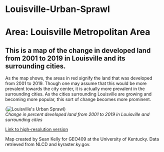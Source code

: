 # Louisville-Urban-Sprawl
# Area: Louisville Metropolitan Area
## This is a map of the change in developed land from 2001 to 2019 in Louisville and its surrounding cities.

As the map shows, the areas in red signify the land that was developed from 2001 to 2019. Though one may assume that this would be more prevalent towards the city center,
it is actually more prevalent in the surrounding cities. As the cities surrounding Louisville are growing and becoming more popular, this sort of change becomes more prominent. 

(![Louisville's Urban Sprawl](../../Module_06/LouisvilleChange.jpg))     
*Change in percent developed land from 2001 to 2019 in Louisville and surrounding cities*

[Link to high-resolution version](Louisville.pdf)     

Map created by Sean Kelly for GEO409 at the University of Kentucky. Data retrieved from NLCD and kyraster.ky.gov.